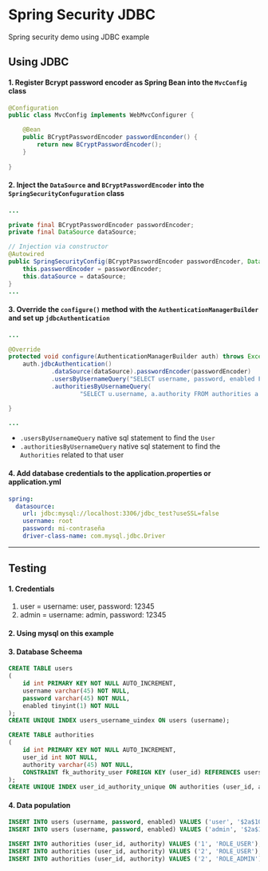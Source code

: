 # Spring Security JDBC
Spring security demo using JDBC example

## Using JDBC
#### 1. Register Bcrypt password encoder as Spring Bean into the `MvcConfig` class 
````java
@Configuration
public class MvcConfig implements WebMvcConfigurer {

    @Bean
    public BCryptPasswordEncoder passwordEnconder() {
        return new BCryptPasswordEncoder();
    }
    
}
````

#### 2. Inject the `DataSource` and `BCryptPasswordEncoder` into the `SpringSecurityConfuguration`  class
````java
...

private final BCryptPasswordEncoder passwordEncoder;
private final DataSource dataSource;

// Injection via constructor
@Autowired
public SpringSecurityConfig(BCryptPasswordEncoder passwordEncoder, DataSource dataSource) {
    this.passwordEncoder = passwordEncoder;
    this.dataSource = dataSource;
}
...

````

#### 3. Override the `configure()` method with the `AuthenticationManagerBuilder` and set up `jdbcAuthentication`
````java
...

@Override
protected void configure(AuthenticationManagerBuilder auth) throws Exception {
    auth.jdbcAuthentication()
            .dataSource(dataSource).passwordEncoder(passwordEncoder)
            .usersByUsernameQuery("SELECT username, password, enabled FROM users WHERE username = ?")
            .authoritiesByUsernameQuery(
                    "SELECT u.username, a.authority FROM authorities a INNER JOIN users u ON (a.user_id = u.id) WHERE u.username = ?");

}

...
````
* `.usersByUsernameQuery` native sql statement to find the `User`
* `.authoritiesByUsernameQuery` native sql statement to find the `Authorities` related to that user

#### 4. Add database credentials to the application.properties or application.yml
````yaml
spring:
  datasource:
    url: jdbc:mysql://localhost:3306/jdbc_test?useSSL=false
    username: root
    password: mi-contraseña
    driver-class-name: com.mysql.jdbc.Driver
````
---
## Testing

#### 1. Credentials
1. user = username: user, password: 12345
2. admin = username: admin, password: 12345

#### 2. Using mysql on this example

#### 3. Database Scheema 
````sql
CREATE TABLE users
(
    id int PRIMARY KEY NOT NULL AUTO_INCREMENT,
    username varchar(45) NOT NULL,
    password varchar(45) NOT NULL,
    enabled tinyint(1) NOT NULL
);
CREATE UNIQUE INDEX users_username_uindex ON users (username);

CREATE TABLE authorities
(
    id int PRIMARY KEY NOT NULL AUTO_INCREMENT,
    user_id int NOT NULL,
    authority varchar(45) NOT NULL,
    CONSTRAINT fk_authority_user FOREIGN KEY (user_id) REFERENCES users (id) ON DELETE CASCADE ON UPDATE CASCADE
);
CREATE UNIQUE INDEX user_id_authority_unique ON authorities (user_id, authority);
````

#### 4. Data population
````sql
INSERT INTO users (username, password, enabled) VALUES ('user', '$2a$10$UjkBbFTTLtrVrPWKm4AmjufiyGGGprc04nxghBeWmWyP1o25lA.ka', 1);
INSERT INTO users (username, password, enabled) VALUES ('admin', '$2a$10$U.kxzZsFe3.1Uw3qgVicXek9X8HeyRbVGMRsG3VeuoGWRXyV2zHF2', 1);

INSERT INTO authorities (user_id, authority) VALUES ('1', 'ROLE_USER');
INSERT INTO authorities (user_id, authority) VALUES ('2', 'ROLE_USER');
INSERT INTO authorities (user_id, authority) VALUES ('2', 'ROLE_ADMIN');
````
